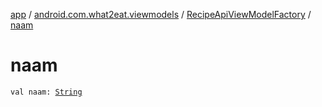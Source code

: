 [app](../../index.md) / [android.com.what2eat.viewmodels](../index.md) / [RecipeApiViewModelFactory](index.md) / [naam](./naam.md)

# naam

`val naam: `[`String`](https://kotlinlang.org/api/latest/jvm/stdlib/kotlin/-string/index.html)